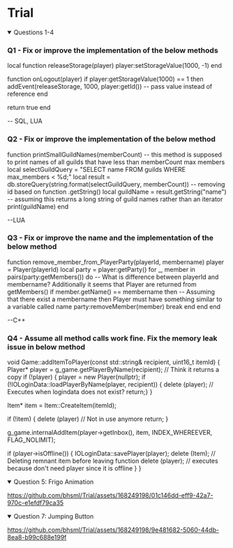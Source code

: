 # Trial

<details open>
<summary>Questions 1-4</summary>
	
### Q1 - Fix or improve the implementation of the below methods
local function releaseStorage(player)
  player:setStorageValue(1000, -1)
end

function onLogout(player)
  if player:getStorageValue(1000) == 1 then
    addEvent(releaseStorage, 1000, player:getId()) -- pass value instead of reference
  end
  
  return true
end

-- SQL, LUA
### Q2 - Fix or improve the implementation of the below method
function printSmallGuildNames(memberCount)
-- this method is supposed to print names of all guilds that have less than memberCount max members
  local selectGuildQuery = "SELECT name FROM guilds WHERE max_members < %d;"
  local result = db.storeQuery(string.format(selectGuildQuery, memberCount)) -- removing id based on function .getString()
  local guildName = result.getString("name") -- assuming this returns a long string of guild names rather than an iterator
  print(guildName)
end


--LUA
### Q3 - Fix or improve the name and the implementation of the below method
function remove_member_from_PlayerParty(playerId, membername)
  player = Player(playerId)
  local party = player:getParty()
  for _, member in pairs(party:getMembers()) do -- What is difference between playerId and membername? Additionally it seems that Player are returned from getMembers()
    if member.getName() == membername then -- Assuming that there exist a membername then Player must have something similar to a variable called name
      party:removeMember(member)
	  break
    end
  end
end


--C++
### Q4 - Assume all method calls work fine. Fix the memory leak issue in below method

void Game::addItemToPlayer(const std::string& recipient, uint16_t itemId)
{
  Player* player = g_game.getPlayerByName(recipient); // Think it returns a copy
  if (!player) {
    player = new Player(nullptr);
    if (!IOLoginData::loadPlayerByName(player, recipient)) {
		delete (player); // Executes when logindata does not exist?
      return;}
    }
    
  Item* item = Item::CreateItem(itemId);
  
  if (!item) {
	delete (player) // Not in use anymore
    return;
  }
  
  g_game.internalAddItem(player->getInbox(), item, INDEX_WHEREEVER, FLAG_NOLIMIT);
  
  if (player->isOffline()) {
    IOLoginData::savePlayer(player);
	delete (Item);   // Deleting remnant item before leaving function
	delete (player); // executes because don't need player since it is offline
  }
}
</details>


<details open>
<summary>Question 5: Frigo Animation</summary>


https://github.com/bhsml/Trial/assets/168249198/01c146dd-eff9-42a7-970c-e1efdf79ca35


  
</details>


<details open>
<summary>Question 7: Jumping Button</summary>

https://github.com/bhsml/Trial/assets/168249198/9e481682-5060-44db-8ea8-b99c688e199f


</details>
